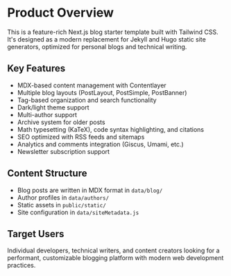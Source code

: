 # Product Overview

This is a feature-rich Next.js blog starter template built with Tailwind CSS. It's designed as a modern replacement for Jekyll and Hugo static site generators, optimized for personal blogs and technical writing.

## Key Features

- MDX-based content management with Contentlayer
- Multiple blog layouts (PostLayout, PostSimple, PostBanner)
- Tag-based organization and search functionality
- Dark/light theme support
- Multi-author support
- Archive system for older posts
- Math typesetting (KaTeX), code syntax highlighting, and citations
- SEO optimized with RSS feeds and sitemaps
- Analytics and comments integration (Giscus, Umami, etc.)
- Newsletter subscription support

## Content Structure

- Blog posts are written in MDX format in `data/blog/`
- Author profiles in `data/authors/`
- Static assets in `public/static/`
- Site configuration in `data/siteMetadata.js`

## Target Users

Individual developers, technical writers, and content creators looking for a performant, customizable blogging platform with modern web development practices.
